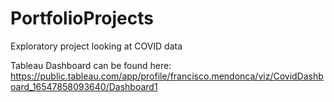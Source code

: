 # PortfolioProjects
Exploratory project looking at COVID data 

Tableau Dashboard can be found here: https://public.tableau.com/app/profile/francisco.mendonca/viz/CovidDashboard_16547858093640/Dashboard1
